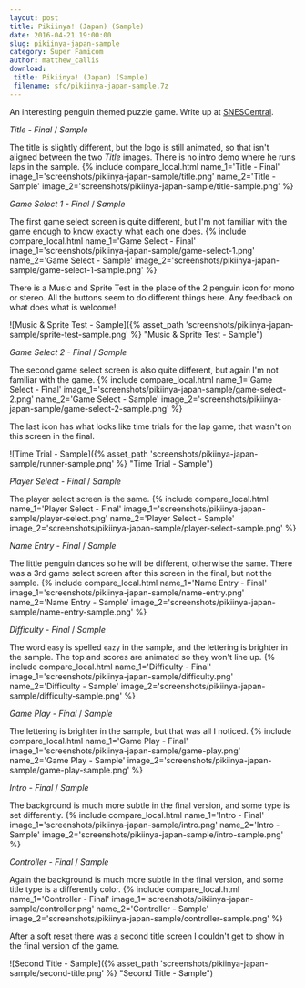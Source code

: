 ```yaml
---
layout: post
title: Pikiinya! (Japan) (Sample)
date: 2016-04-21 19:00:00
slug: pikiinya-japan-sample
category: Super Famicom
author: matthew_callis
download:
 title: Pikiinya! (Japan) (Sample)
 filename: sfc/pikiinya-japan-sample.7z
---
```


An interesting penguin themed puzzle game. Write up at [SNESCentral](http://www.snescentral.com/review.php?id=1051&num=0&fancy=yes&article=proto).

_Title - Final_  / _Sample_

The title is slightly different, but the logo is still animated, so that isn't aligned between the two _Title_ images. There is no intro demo where he runs laps in the sample.
{% include compare_local.html
    name_1='Title - Final'
    image_1='screenshots/pikiinya-japan-sample/title.png'
    name_2='Title - Sample'
    image_2='screenshots/pikiinya-japan-sample/title-sample.png'
%}

_Game Select 1 - Final_  / _Sample_

The first game select screen is quite different, but I'm not familiar with the game enough to know exactly what each one does.
{% include compare_local.html
    name_1='Game Select - Final'
    image_1='screenshots/pikiinya-japan-sample/game-select-1.png'
    name_2='Game Select - Sample'
    image_2='screenshots/pikiinya-japan-sample/game-select-1-sample.png'
%}

There is a Music and Sprite Test in the place of the 2 penguin icon for mono or stereo. All the buttons seem to do different things here. Any feedback on what does what is welcome!

![Music & Sprite Test - Sample]({% asset_path 'screenshots/pikiinya-japan-sample/sprite-test-sample.png' %} "Music & Sprite Test - Sample")

_Game Select 2 - Final_  / _Sample_

The second game select screen is also quite different, but again I'm not familiar with the game.
{% include compare_local.html
    name_1='Game Select - Final'
    image_1='screenshots/pikiinya-japan-sample/game-select-2.png'
    name_2='Game Select - Sample'
    image_2='screenshots/pikiinya-japan-sample/game-select-2-sample.png'
%}

The last icon has what looks like time trials for the lap game, that wasn't on this screen in the final.

![Time Trial - Sample]({% asset_path 'screenshots/pikiinya-japan-sample/runner-sample.png' %} "Time Trial - Sample")

_Player Select - Final_  / _Sample_

The player select screen is the same.
{% include compare_local.html
    name_1='Player Select - Final'
    image_1='screenshots/pikiinya-japan-sample/player-select.png'
    name_2='Player Select - Sample'
    image_2='screenshots/pikiinya-japan-sample/player-select-sample.png'
%}

_Name Entry - Final_  / _Sample_

The little penguin dances so he will be different, otherwise the same. There was a 3rd game select screen after this screen in the final, but not the sample.
{% include compare_local.html
    name_1='Name Entry - Final'
    image_1='screenshots/pikiinya-japan-sample/name-entry.png'
    name_2='Name Entry - Sample'
    image_2='screenshots/pikiinya-japan-sample/name-entry-sample.png'
%}

_Difficulty - Final_  / _Sample_

The word `easy` is spelled `eazy` in the sample, and the lettering is brighter in the sample. The top and scores are animated so they won't line up.
{% include compare_local.html
    name_1='Difficulty - Final'
    image_1='screenshots/pikiinya-japan-sample/difficulty.png'
    name_2='Difficulty - Sample'
    image_2='screenshots/pikiinya-japan-sample/difficulty-sample.png'
%}

_Game Play - Final_  / _Sample_

The lettering is brighter in the sample, but that was all I noticed.
{% include compare_local.html
    name_1='Game Play - Final'
    image_1='screenshots/pikiinya-japan-sample/game-play.png'
    name_2='Game Play - Sample'
    image_2='screenshots/pikiinya-japan-sample/game-play-sample.png'
%}

_Intro - Final_  / _Sample_

The background is much more subtle in the final version, and some type is set differently.
{% include compare_local.html
    name_1='Intro - Final'
    image_1='screenshots/pikiinya-japan-sample/intro.png'
    name_2='Intro - Sample'
    image_2='screenshots/pikiinya-japan-sample/intro-sample.png'
%}

_Controller - Final_  / _Sample_

Again the background is much more subtle in the final version, and some title type is a differently color.
{% include compare_local.html
    name_1='Controller - Final'
    image_1='screenshots/pikiinya-japan-sample/controller.png'
    name_2='Controller - Sample'
    image_2='screenshots/pikiinya-japan-sample/controller-sample.png'
%}

After a soft reset there was a second title screen I couldn't get to show in the final version of the game.

![Second Title - Sample]({% asset_path 'screenshots/pikiinya-japan-sample/second-title.png' %} "Second Title - Sample")
